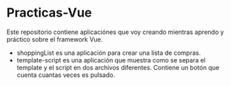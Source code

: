 # Practicas-Vue
Este repositorio contiene aplicaciónes que voy creando mientras aprendo y práctico sobre el framework Vue.

- shoppingList es una aplicación para crear una lista de compras.
- template-script es una aplicación que muestra como se separa el template y el script en dos archivos diferentes. Contiene un botón que cuenta cuantas veces es pulsado.
